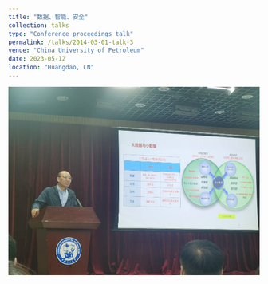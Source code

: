```yaml
---
title: "数据、智能、安全"
collection: talks
type: "Conference proceedings talk"
permalink: /talks/2014-03-01-talk-3
venue: "China University of Petroleum"
date: 2023-05-12
location: "Huangdao, CN"
---
```


<img src="images/data.png">
